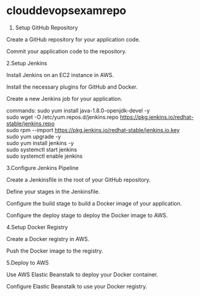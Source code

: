 # clouddevopsexamrepo

1. Setup GitHub Repository

  Create a GitHub repository for your application code.  
  
  Commit your application code to the repository.  
  
2.Setup Jenkins  

  Install Jenkins on an EC2 instance in AWS.
  
  Install the necessary plugins for GitHub and Docker.
  
  Create a new Jenkins job for your application.
  
  commands:
  sudo yum install java-1.8.0-openjdk-devel -y  
  sudo wget -O /etc/yum.repos.d/jenkins.repo https://pkg.jenkins.io/redhat-stable/jenkins.repo   
  sudo rpm --import https://pkg.jenkins.io/redhat-stable/jenkins.io.key   
  sudo yum upgrade -y  
  sudo yum install jenkins -y   
  sudo systemctl start jenkins  
  sudo systemctl enable jenkins  
  
  
 3.Configure Jenkins Pipeline
 
  Create a Jenkinsfile in the root of your GitHub repository.
  
  Define your stages in the Jenkinsfile.
  
  Configure the build stage to build a Docker image of your application.
  
  Configure the deploy stage to deploy the Docker image to AWS.
  
4.Setup Docker Registry

  Create a Docker registry in AWS.
  
  Push the Docker image to the registry.
  
5.Deploy to AWS

  Use AWS Elastic Beanstalk to deploy your Docker container.
  
  Configure Elastic Beanstalk to use your Docker registry.

